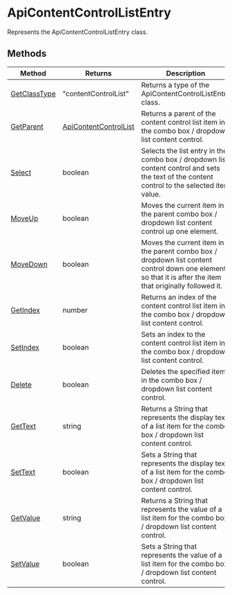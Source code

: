 # ApiContentControlListEntry

Represents the ApiContentControlListEntry class.


## Methods

| Method | Returns | Description |
| ------ | ------- | ----------- |
| [GetClassType](./Methods/GetClassType.md) | "contentControlList" | Returns a type of the ApiContentControlListEntry class. |
| [GetParent](./Methods/GetParent.md) | [ApiContentControlList](../ApiContentControlList/ApiContentControlList.md) | Returns a parent of the content control list item in the combo box / dropdown list content control. |
| [Select](./Methods/Select.md) | boolean | Selects the list entry in the combo box / dropdown list content control and sets the text of the content control to the selected item value. |
| [MoveUp](./Methods/MoveUp.md) | boolean | Moves the current item in the parent combo box / dropdown list content control up one element. |
| [MoveDown](./Methods/MoveDown.md) | boolean | Moves the current item in the parent combo box / dropdown list content control down one element, so that it is after the item that originally followed it. |
| [GetIndex](./Methods/GetIndex.md) | number | Returns an index of the content control list item in the combo box / dropdown list content control. |
| [SetIndex](./Methods/SetIndex.md) | boolean | Sets an index to the content control list item in the combo box / dropdown list content control. |
| [Delete](./Methods/Delete.md) | boolean | Deletes the specified item in the combo box / dropdown list content control. |
| [GetText](./Methods/GetText.md) | string | Returns a String that represents the display text of a list item for the combo box / dropdown list content control. |
| [SetText](./Methods/SetText.md) | boolean | Sets a String that represents the display text of a list item for the combo box / dropdown list content control. |
| [GetValue](./Methods/GetValue.md) | string | Returns a String that represents the value of a list item for the combo box / dropdown list content control. |
| [SetValue](./Methods/SetValue.md) | boolean | Sets a String that represents the value of a list item for the combo box / dropdown list content control. |
